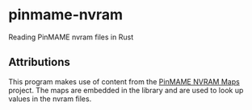 # pinmame-nvram

Reading PinMAME nvram files in Rust

## Attributions

This program makes use of content from the [PinMAME NVRAM Maps](https://github.com/tomlogic/pinmame-nvram-maps) project.
The maps are embedded in the library and are used to look up values in the nvram files.

